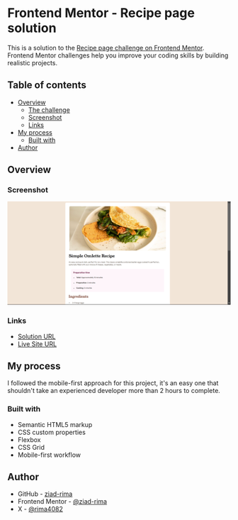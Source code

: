 # Frontend Mentor - Recipe page solution

This is a solution to the [Recipe page challenge on Frontend Mentor](https://www.frontendmentor.io/challenges/recipe-page-KiTsR8QQKm). Frontend Mentor challenges help you improve your coding skills by building realistic projects. 

## Table of contents

- [Overview](#overview)
  - [The challenge](#the-challenge)
  - [Screenshot](#screenshot)
  - [Links](#links)
- [My process](#my-process)
  - [Built with](#built-with)
- [Author](#author)


## Overview

### Screenshot

![](./assets/images/Screenshot.png)


### Links

- [Solution URL](https://www.frontendmentor.io/solutions/responsive-recipe-page-J3XRayaXMh)
- [Live Site URL](https://recipepagefront.netlify.app/)

## My process

I followed the mobile-first approach for this project, it's an easy one that shouldn't take an experienced developer more than 2 hours to complete.

### Built with

- Semantic HTML5 markup
- CSS custom properties
- Flexbox
- CSS Grid
- Mobile-first workflow

## Author

- GitHub - [ziad-rima](https://github.com/ziad-rima)
- Frontend Mentor - [@ziad-rima](https://www.frontendmentor.io/profile/ziad-rima)
- X - [@rima4082](https://x.com/rima4082)

